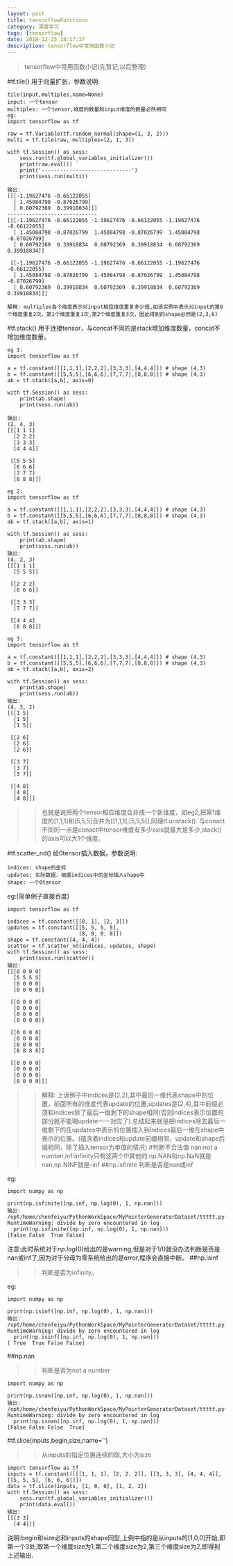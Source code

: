 ```yaml
---
layout: post
title: tensorflowFunctions
category: 深度学习
tags: [tensorflow]
date: 2018-12-25 18:17:37
description: tensorflow中常用函数小记
---
```

>tensorflow中常用函数小记(先暂记,以后整理)

#tf.tile()
用于向量扩张，参数说明:
```
tile(input,multiples,name=None)
input: 一个tensor
multiples: 一个tensor,维度的数量和input维度的数量必然相同
eg:
import tensorflow as tf

raw = tf.Variable(tf.random_normal(shape=(1, 3, 2)))
multi = tf.tile(raw, multiples=[2, 1, 3])

with tf.Session() as sess:
    sess.run(tf.global_variables_initializer())
    print(raw.eval())
    print('-----------------------------')
    print(sess.run(multi))

输出:
[[[-1.19627476 -0.66122055]
  [ 1.45084798 -0.87026799]
  [ 0.60792369  0.39918834]]]
-----------------------------
[[[-1.19627476 -0.66122055 -1.19627476 -0.66122055 -1.19627476 -0.66122055]
  [ 1.45084798 -0.87026799  1.45084798 -0.87026799  1.45084798 -0.87026799]
  [ 0.60792369  0.39918834  0.60792369  0.39918834  0.60792369  0.39918834]]

 [[-1.19627476 -0.66122055 -1.19627476 -0.66122055 -1.19627476 -0.66122055]
  [ 1.45084798 -0.87026799  1.45084798 -0.87026799  1.45084798 -0.87026799]
  [ 0.60792369  0.39918834  0.60792369  0.39918834  0.60792369  0.39918834]]]

解释: multiples各个维度表示对input相应维度重复多少倍,如该实例中表示对input的第0个维度重复2次，第1个维度重复1次,第2个维度重复3次，因此得到的shape必然是(2,3,6)
```
#tf.stack()
用于连接tensor，与concat不同的是stack增加维度数量，concat不增加维度数量。
```
eg 1:
import tensorflow as tf

a = tf.constant([[1,1,1],[2,2,2],[3,3,3],[4,4,4]]) # shape (4,3)
b = tf.constant([[5,5,5],[6,6,6],[7,7,7],[8,8,8]]) # shape (4,3)
ab = tf.stack([a,b], axis=0)

with tf.Session() as sess:
    print(ab.shape)
    print(sess.run(ab))

输出:
(2, 4, 3)
[[[1 1 1]
  [2 2 2]
  [3 3 3]
  [4 4 4]]

 [[5 5 5]
  [6 6 6]
  [7 7 7]
  [8 8 8]]]

eg 2:
import tensorflow as tf

a = tf.constant([[1,1,1],[2,2,2],[3,3,3],[4,4,4]]) # shape (4,3)
b = tf.constant([[5,5,5],[6,6,6],[7,7,7],[8,8,8]]) # shape (4,3)
ab = tf.stack([a,b], axis=1)

with tf.Session() as sess:
    print(ab.shape)
    print(sess.run(ab))
输出:
(4, 2, 3)
[[[1 1 1]
  [5 5 5]]

 [[2 2 2]
  [6 6 6]]

 [[3 3 3]
  [7 7 7]]

 [[4 4 4]
  [8 8 8]]]

eg 3:
import tensorflow as tf

a = tf.constant([[1,1,1],[2,2,2],[3,3,3],[4,4,4]]) # shape (4,3)
b = tf.constant([[5,5,5],[6,6,6],[7,7,7],[8,8,8]]) # shape (4,3)
ab = tf.stack([a,b], axis=2)

with tf.Session() as sess:
    print(ab.shape)
    print(sess.run(ab))
输出:
(4, 3, 2)
[[[1 5]
  [1 5]
  [1 5]]

 [[2 6]
  [2 6]
  [2 6]]

 [[3 7]
  [3 7]
  [3 7]]

 [[4 8]
  [4 8]
  [4 8]]]
```
>>也就是说把两个tensor相应维度合并成一个新维度，如eg2,把第1维度的[1,1,1]和[5,5,5]合并为\[[1,1,1],[5,5,5]],同理tf.unstack().
与conact不同的一点是conact中tensor维度有多少axis就最大是多少,stack()的axis可以大1个维度。

#tf.scatter_nd()
给0tensor插入数据，参数说明:
```
indices: shape的坐标
updates: 实际数据，根据indices中的坐标插入shape中
shape: 一个0tensor
```
eg:(简单例子直接百度)
```
import tensorflow as tf

indices = tf.constant([[0, 1], [2, 3]])
updates = tf.constant([[5, 5, 5, 5],
                       [8, 8, 8, 8]])
shape = tf.constant([4, 4, 4])
scatter = tf.scatter_nd(indices, updates, shape)
with tf.Session() as sess:
    print(sess.run(scatter))
输出:
[[[0 0 0 0]
  [5 5 5 5]
  [0 0 0 0]
  [0 0 0 0]]

 [[0 0 0 0]
  [0 0 0 0]
  [0 0 0 0]
  [0 0 0 0]]

 [[0 0 0 0]
  [0 0 0 0]
  [0 0 0 0]
  [8 8 8 8]]

 [[0 0 0 0]
  [0 0 0 0]
  [0 0 0 0]
  [0 0 0 0]]]
```

>>解释: 上诉例子中indices是(2,2),其中最后一维代表shape中的位置，前面所有的维度代表update的位置,updates是(2,4),其中前缀必须和indices除了最后一维剩下的shape相同(否则indices表示位置的部分就不能喝update一一对应了).总结起来就是把indices除去最后一维剩下的在updates中表示的位置插入到indices最后一维在shape中表示的位置。(蕴含着indices和update前缀相同，update和shape后缀相同，除了插入tensor为单值的情况)
#判断不合法值
>>nan:not a number,inf:infinity只有这两个!!!其他的:np.NAN和np.NaN就是nan,np.NINF就是-inf
##np.isfinite
>>判断是否是nan或inf

eg:
```
import numpy as np

print(np.isfinite([np.inf, np.log(0), 1, np.nan]))
输出:
/opt/home/chenfeiyu/PythonWorkSpace/MyPointerGeneratorDataset/ttttt.py:9: RuntimeWarning: divide by zero encountered in log
  print(np.isfinite([np.inf, np.log(0), 1, np.nan]))
[False False  True False]
```
注意:此时系统对于$np.log(0)$给出的是warning,但是对于1/0就没办法判断是否是nan或inf了,因为对于分母为零系统给出的是error,程序会直接中断。
##np.isinf
>>判断是否为infinity。

eg:
```
import numpy as np

print(np.isinf([np.inf, np.log(0), 1, np.nan]))
输出:
/opt/home/chenfeiyu/PythonWorkSpace/MyPointerGeneratorDataset/ttttt.py:9: RuntimeWarning: divide by zero encountered in log
  print(np.isinf([np.inf, np.log(0), 1, np.nan]))
[ True  True False False]
```
##np.nan
>>判断是否为not a number

```
import numpy as np

print(np.isnan([np.inf, np.log(0), 1, np.nan]))
输出:
/opt/home/chenfeiyu/PythonWorkSpace/MyPointerGeneratorDataset/ttttt.py:9: RuntimeWarning: divide by zero encountered in log
  print(np.isnan([np.inf, np.log(0), 1, np.nan]))
[False False False  True]
```
#tf.slice(inputs,begin,size,name='')
>>从inputs的指定位置连续的取,大小为size

```
import tensorflow as tf
inputs = tf.constant([[[1, 1, 1], [2, 2, 2]], [[3, 3, 3], [4, 4, 4]], [[5, 5, 5], [6, 6, 6]]])
data = tf.slice(inputs, [1, 0, 0], [1, 2, 2])
with tf.Session() as sess:
    sess.run(tf.global_variables_initializer())
    print(data.eval())
输出:
[[[3 3]
  [4 4]]]
```
说明:begin和size必和inputs的shape同型,上例中指的是从inputs的[1,0,0]开始,即第一个3处,取第一个维度size为1,第二个维度size为2,第三个维度size为2,即得到上述输出.